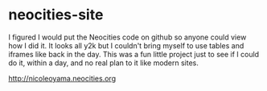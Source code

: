 # neocities-site

I figured I would put the Neocities code on github so anyone could view how I did it. It looks all y2k but I couldn't bring myself to use tables and iframes like back in the day. This was a fun little project just to see if I could do it, within a day, and no real plan to it like modern sites.

http://nicoleoyama.neocities.org
